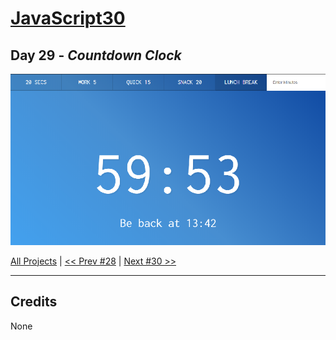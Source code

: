# [JavaScript30](https://javascript30.com/)

## **Day 29** - *Countdown Clock*

<img src="static/img/day29.png" alt="Day29 Image" width="700">


[All Projects](https://github.com/10xOXR/JavaScript30/blob/master/README.md) | [<< Prev #28](https://github.com/10xOXR/JavaScript30/tree/master/day28) | [Next #30 >>](https://github.com/10xOXR/JavaScript30/tree/master/day30)

---

## Credits

None